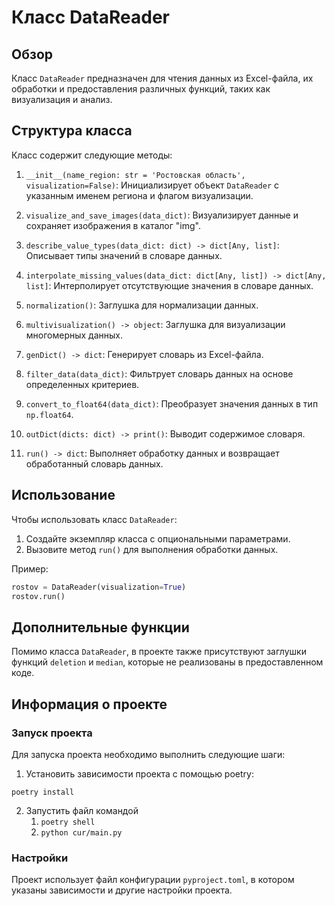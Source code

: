 # Класс DataReader

## Обзор

Класс `DataReader` предназначен для чтения данных из Excel-файла, их обработки и предоставления различных функций, таких
как визуализация и анализ.

## Структура класса

Класс содержит следующие методы:

1. `__init__(name_region: str = 'Ростовская область', visualization=False)`: Инициализирует объект `DataReader` с
   указанным именем региона и флагом визуализации.

2. `visualize_and_save_images(data_dict)`: Визуализирует данные и сохраняет изображения в каталог "img".

3. `describe_value_types(data_dict: dict) -> dict[Any, list]`: Описывает типы значений в словаре данных.

4. `interpolate_missing_values(data_dict: dict[Any, list]) -> dict[Any, list]`: Интерполирует отсутствующие значения в
   словаре данных.

5. `normalization()`: Заглушка для нормализации данных.

6. `multivisualization() -> object`: Заглушка для визуализации многомерных данных.

7. `genDict() -> dict`: Генерирует словарь из Excel-файла.

8. `filter_data(data_dict)`: Фильтрует словарь данных на основе определенных критериев.

9. `convert_to_float64(data_dict)`: Преобразует значения данных в тип `np.float64`.

10. `outDict(dicts: dict) -> print()`: Выводит содержимое словаря.

11. `run() -> dict`: Выполняет обработку данных и возвращает обработанный словарь данных.

## Использование

Чтобы использовать класс `DataReader`:

1. Создайте экземпляр класса с опциональными параметрами.
2. Вызовите метод `run()` для выполнения обработки данных.

Пример:

```python
rostov = DataReader(visualization=True)
rostov.run()
```

## Дополнительные функции

Помимо класса `DataReader`, в проекте также присутствуют заглушки функций `deletion` и `median`, которые не реализованы
в предоставленном коде.

## Информация о проекте

### Запуск проекта

Для запуска проекта необходимо выполнить следующие шаги:

1. Установить зависимости проекта с помощью poetry: 

`poetry install`

2. Запустить файл командой
   1. `poetry shell`
   2. `python cur/main.py`

### Настройки

Проект использует файл конфигурации `pyproject.toml`, в котором указаны зависимости и другие настройки проекта.